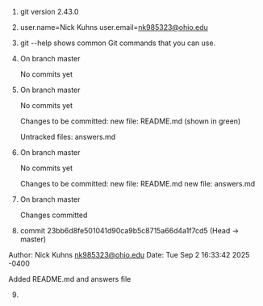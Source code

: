 1. git version 2.43.0
2. user.name=Nick Kuhns 
   user.email=nk985323@ohio.edu
3. git --help shows common Git commands that you can use.
4. On branch master
    
   No commits yet

5. On branch master 

   No commits yet

   Changes to be committed:
       new file: README.md (shown in green)

   Untracked files:
        answers.md

6. On branch master 

   No commits yet

   Changes to be committed: 
      new file: README.md
      new file: answers.md

7. On branch master 

   Changes committed

8. commit 23bb6d8fe501041d90ca9b5c8715a66d4a1f7cd5 (Head -> master)

Author: Nick Kuhns <nk985323@ohio.edu>
Date: Tue Sep 2 16:33:42 2025 -0400

   Added README.md and answers file

9. 